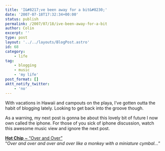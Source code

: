 ```yaml
---
title: 'I&#8217;ve been away for a bit&#8230;'
date: '2007-07-18T17:32:34+00:00'
status: publish
permalink: /2007/07/18/ive-been-away-for-a-bit
author: Colin
excerpt: ''
type: post
layout: '../../layouts/BlogPost.astro'
id: 68
category:
    - life
tag:
    - blogging
    - music
    - 'my life'
post_format: []
aktt_notify_twitter:
    - 'no'
---
```

With vacations in Hawaii and campouts on the playa, I’ve gotten outta the habit of blogging lately. Looking to get back into the groove though.

As a warning, my next post is gonna be about this lovely bit of future I now own called the iphone. For those of you sick of iphone discussion, watch this awesome music view and ignore the next post.

[**Hot Chip** ~ “Over and Over”](https://www.youtube.com/watch?v=kHB9F8tvGVM)  
“*Over and over and over and over like a monkey with a miniature cymbal…*”